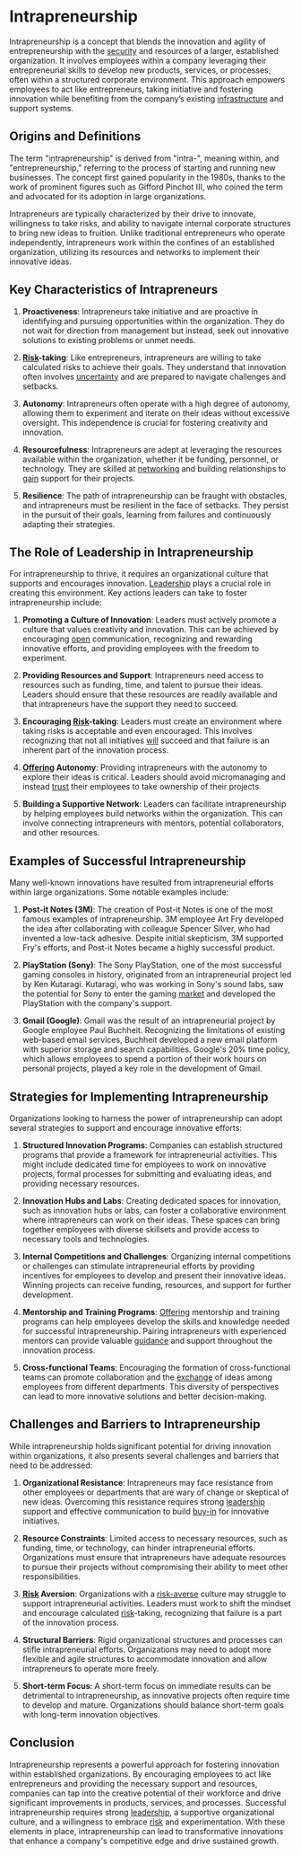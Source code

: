 # Intrapreneurship

Intrapreneurship is a concept that blends the innovation and agility of entrepreneurship with the [security](../s/security.md) and resources of a larger, established organization. It involves employees within a company leveraging their entrepreneurial skills to develop new products, services, or processes, often within a structured corporate environment. This approach empowers employees to act like entrepreneurs, taking initiative and fostering innovation while benefiting from the company’s existing [infrastructure](../i/infrastructure.md) and support systems.

## Origins and Definitions

The term "intrapreneurship" is derived from "intra-", meaning within, and "entrepreneurship," referring to the process of starting and running new businesses. The concept first gained popularity in the 1980s, thanks to the work of prominent figures such as Gifford Pinchot III, who coined the term and advocated for its adoption in large organizations.

Intrapreneurs are typically characterized by their drive to innovate, willingness to take risks, and ability to navigate internal corporate structures to bring new ideas to fruition. Unlike traditional entrepreneurs who operate independently, intrapreneurs work within the confines of an established organization, utilizing its resources and networks to implement their innovative ideas.

## Key Characteristics of Intrapreneurs

1. **Proactiveness**: Intrapreneurs take initiative and are proactive in identifying and pursuing opportunities within the organization. They do not wait for direction from management but instead, seek out innovative solutions to existing problems or unmet needs.

2. **[Risk](../r/risk.md)-taking**: Like entrepreneurs, intrapreneurs are willing to take calculated risks to achieve their goals. They understand that innovation often involves [uncertainty](../u/uncertainty_in_trading.md) and are prepared to navigate challenges and setbacks.

3. **Autonomy**: Intrapreneurs often operate with a high degree of autonomy, allowing them to experiment and iterate on their ideas without excessive oversight. This independence is crucial for fostering creativity and innovation.

4. **Resourcefulness**: Intrapreneurs are adept at leveraging the resources available within the organization, whether it be funding, personnel, or technology. They are skilled at [networking](../n/networking.md) and building relationships to [gain](../g/gain.md) support for their projects.

5. **Resilience**: The path of intrapreneurship can be fraught with obstacles, and intrapreneurs must be resilient in the face of setbacks. They persist in the pursuit of their goals, learning from failures and continuously adapting their strategies.

## The Role of Leadership in Intrapreneurship

For intrapreneurship to thrive, it requires an organizational culture that supports and encourages innovation. [Leadership](../l/leadership.md) plays a crucial role in creating this environment. Key actions leaders can take to foster intrapreneurship include:

1. **Promoting a Culture of Innovation**: Leaders must actively promote a culture that values creativity and innovation. This can be achieved by encouraging [open](../o/open.md) communication, recognizing and rewarding innovative efforts, and providing employees with the freedom to experiment.

2. **Providing Resources and Support**: Intrapreneurs need access to resources such as funding, time, and talent to pursue their ideas. Leaders should ensure that these resources are readily available and that intrapreneurs have the support they need to succeed.

3. **Encouraging [Risk](../r/risk.md)-taking**: Leaders must create an environment where taking risks is acceptable and even encouraged. This involves recognizing that not all initiatives [will](../w/will.md) succeed and that failure is an inherent part of the innovation process.

4. **[Offering](../o/offering.md) Autonomy**: Providing intrapreneurs with the autonomy to explore their ideas is critical. Leaders should avoid micromanaging and instead [trust](../t/trust.md) their employees to take ownership of their projects.

5. **Building a Supportive Network**: Leaders can facilitate intrapreneurship by helping employees build networks within the organization. This can involve connecting intrapreneurs with mentors, potential collaborators, and other resources.

## Examples of Successful Intrapreneurship

Many well-known innovations have resulted from intrapreneurial efforts within large organizations. Some notable examples include:

1. **Post-it Notes (3M)**: The creation of Post-it Notes is one of the most famous examples of intrapreneurship. 3M employee Art Fry developed the idea after collaborating with colleague Spencer Silver, who had invented a low-tack adhesive. Despite initial skepticism, 3M supported Fry's efforts, and Post-it Notes became a highly successful product.

2. **PlayStation (Sony)**: The Sony PlayStation, one of the most successful gaming consoles in history, originated from an intrapreneurial project led by Ken Kutaragi. Kutaragi, who was working in Sony's sound labs, saw the potential for Sony to enter the gaming [market](../m/market.md) and developed the PlayStation with the company's support.

3. **Gmail (Google)**: Gmail was the result of an intrapreneurial project by Google employee Paul Buchheit. Recognizing the limitations of existing web-based email services, Buchheit developed a new email platform with superior storage and search capabilities. Google's 20% time policy, which allows employees to spend a portion of their work hours on personal projects, played a key role in the development of Gmail.

## Strategies for Implementing Intrapreneurship

Organizations looking to harness the power of intrapreneurship can adopt several strategies to support and encourage innovative efforts:

1. **Structured Innovation Programs**: Companies can establish structured programs that provide a framework for intrapreneurial activities. This might include dedicated time for employees to work on innovative projects, formal processes for submitting and evaluating ideas, and providing necessary resources.

2. **Innovation Hubs and Labs**: Creating dedicated spaces for innovation, such as innovation hubs or labs, can foster a collaborative environment where intrapreneurs can work on their ideas. These spaces can bring together employees with diverse skillsets and provide access to necessary tools and technologies.

3. **Internal Competitions and Challenges**: Organizing internal competitions or challenges can stimulate intrapreneurial efforts by providing incentives for employees to develop and present their innovative ideas. Winning projects can receive funding, resources, and support for further development.

4. **Mentorship and Training Programs**: [Offering](../o/offering.md) mentorship and training programs can help employees develop the skills and knowledge needed for successful intrapreneurship. Pairing intrapreneurs with experienced mentors can provide valuable [guidance](../g/guidance.md) and support throughout the innovation process.

5. **Cross-functional Teams**: Encouraging the formation of cross-functional teams can promote collaboration and the [exchange](../e/exchange.md) of ideas among employees from different departments. This diversity of perspectives can lead to more innovative solutions and better decision-making.

## Challenges and Barriers to Intrapreneurship

While intrapreneurship holds significant potential for driving innovation within organizations, it also presents several challenges and barriers that need to be addressed:

1. **Organizational Resistance**: Intrapreneurs may face resistance from other employees or departments that are wary of change or skeptical of new ideas. Overcoming this resistance requires strong [leadership](../l/leadership.md) support and effective communication to build [buy-in](../b/buy-in.md) for innovative initiatives.

2. **Resource Constraints**: Limited access to necessary resources, such as funding, time, or technology, can hinder intrapreneurial efforts. Organizations must ensure that intrapreneurs have adequate resources to pursue their projects without compromising their ability to meet other responsibilities.

3. **[Risk](../r/risk.md) Aversion**: Organizations with a [risk-averse](../r/risk-averse.md) culture may struggle to support intrapreneurial activities. Leaders must work to shift the mindset and encourage calculated [risk](../r/risk.md)-taking, recognizing that failure is a part of the innovation process.

4. **Structural Barriers**: Rigid organizational structures and processes can stifle intrapreneurial efforts. Organizations may need to adopt more flexible and agile structures to accommodate innovation and allow intrapreneurs to operate more freely.

5. **Short-term Focus**: A short-term focus on immediate results can be detrimental to intrapreneurship, as innovative projects often require time to develop and mature. Organizations should balance short-term goals with long-term innovation objectives.

## Conclusion

Intrapreneurship represents a powerful approach for fostering innovation within established organizations. By encouraging employees to act like entrepreneurs and providing the necessary support and resources, companies can tap into the creative potential of their workforce and drive significant improvements in products, services, and processes. Successful intrapreneurship requires strong [leadership](../l/leadership.md), a supportive organizational culture, and a willingness to embrace [risk](../r/risk.md) and experimentation. With these elements in place, intrapreneurship can lead to transformative innovations that enhance a company's competitive edge and drive sustained growth.